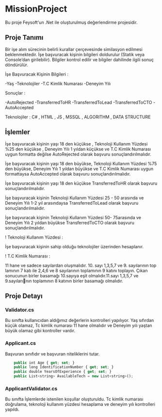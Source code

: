 
# MissionProject

Bu proje Feysoft'un .Net ile oluşturulmuş değerlendirme projesidir. 


## Proje Tanımı

Bir işe alım sürecinin belirli kurallar çerçevesinde similasyon edilmesi beklenmektedir. 
İşe başvuracak kişinin bilgileri doldurulur (Statik veya Console’dan girilebilir). Bilgiler kontrol edilir ve bilgiler dahilinde ilgili sonuç döndürülür. 

İşe Başvuracak Kişinin Bilgileri :

-Yaş
-Teknolojiler
-T.C Kimlik Numarası
-Deneyim Yılı

Sonuçlar :

-AutoRejected
-TransferredToHR
-TransferredToLead
-TransferredToCTO
-AutoAccepted

Teknolojiler :
C# , HTML , JS , MSSQL , ALGORITHM , DATA STRUCTURE


  
## İşlemler
İşe başvuracak kişinin yaşı 18 den küçükse , Teknoloji Kullanım Yüzdesi %25 
den küçükse , Deneyim Yılı 1 yıldan küçükse ve T.C Kimlik Numarası uygun 
formatta değilse AutoRejected olarak başvuru sonuçlandırılmalıdır.

İşe başvuracak kişinin yaşı 18 den büyükse, Teknoloji Kullanım Yüzdesi %75 
den büyükse, Deneyim Yılı 1 yıldan büyükse ve T.C Kimlik Numarası uygun 
formattaysa AutoAccepted olarak başvuru sonuçlandırılmalıdır.

İşe başvuracak kişinin yaşı 18 den küçükse TransferredToHR olarak başvuru 
sonuçlandırılmalıdır.

İşe başvuracak kişinin Teknoloji Kullanım Yüzdesi 25 - 50 arasında ve Deneyim Yılı 1-2 yıl arasındaysa TransferredToLead olarak başvuru sonuçlandırılmalıdır.

İşe başvuracak kişinin Teknoloji Kullanım Yüzdesi 50- 75arasında ve Deneyim Yılı 2 yıldan büyükse TransferredToCTO olarak başvuru sonuçlandırılmalıdır.
 
 ! Teknoloji Kullanım Yüzdesi :

İşe başvuracak kişinin sahip olduğu teknolojiler üzerinden hesaplanır.
 
 ! T.C Kimlik Numarası :

11 hane ve sadece sayılardan oluşmalıdır. 10. sayı 1,3,5,7 ve 9. sayılarının top 
lamının 7 katı ile 2,4,6 ve 8 sayılarının toplamının 9 katını toplayın. Çıkan 
sonucunun birler basamağı 10.sayıya eşit olmalıdır.11.sayı 1,3,5,7 ve 9.sayılarının toplamının 8 katının birler basamağı olmalıdır.

## Proje Detayı

### Validator.cs
Bu sınıfta kullanıcıdan aldığımız değerlerin kontrolleri yapılıyor. Yaş sıfırdan küçük olamaz, Tc kimlik numarası 11 hane olmalıdır ve Deneyim yılı yaştan büyük olamaz gibi kontroller vardır.

### Applicant.cs
Başvuran sınıfıdır ve başvuran niteliklerini tutar.
```javascript
    public int Age { get; set; }
    public long IdentificationNumber { get; set; }
    public double YearsOfExperience { get; set; }
    public List<string> AvailableTech = new List<string>();
```
### ApplicantValidator.cs
Bu sınıfta İşlemlerde istenilen koşullar oluşturuldu. Tc kimlik numarası doğrulama, teknoloji kullanım yüzdesi hesaplama ve deneyim yılı kontrolleri yapıldı.
